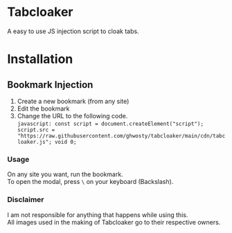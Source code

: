 # Tabcloaker

A easy to use JS injection script to cloak tabs.

# Installation

## Bookmark Injection
1. Create a new bookmark (from any site)
2. Edit the bookmark
3. Change the URL to the following code.  
`javascript: const script = document.createElement("script"); script.src = "https://raw.githubusercontent.com/ghwosty/tabcloaker/main/cdn/tabcloaker.js"; void 0;`

### Usage
On any site you want, run the bookmark.  
To open the modal, press `\` on your keyboard (Backslash).

### Disclaimer
I am not responsible for anything that happens while using this.  
All images used in the making of Tabcloaker go to their respective owners.

